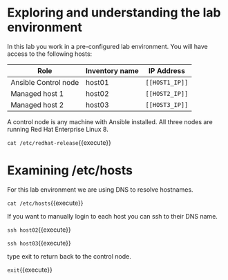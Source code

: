 # Exploring and understanding the lab environment

In this lab you work in a pre-configured lab environment. You will have access to the following hosts:

| Role                 | Inventory name | IP Address     |
| ---------------------| ---------------| ---------------|
| Ansible Control node | host01         | `[[HOST1_IP]]` |
| Managed host 1       | host02         | `[[HOST2_IP]]` |
| Managed host 2       | host03         | `[[HOST3_IP]]` |

A control node is any machine with Ansible installed. All three nodes are running Red Hat Enterprise Linux 8.  

`cat /etc/redhat-release`{{execute}}

# Examining /etc/hosts

For this lab environment we are using DNS to resolve hostnames.

`cat /etc/hosts`{{execute}}

If you want to manually login to each host you can ssh to their DNS name.

`ssh host02`{{execute}}

`ssh host03`{{execute}}

type exit to return back to the control node.

`exit`{{execute}}

